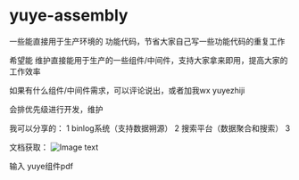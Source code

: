 # yuye-assembly
一些能直接用于生产环境的 功能代码，节省大家自己写一些功能代码的重复工作

希望能 维护直接能用于生产的一些组件/中间件，支持大家拿来即用，提高大家的工作效率

如果有什么组件/中间件需求，可以评论说出，或者加我wx yuyezhiji

会排优先级进行开发，维护

我可以分享的：
1 binlog系统（支持数据朔源）
2 搜索平台（数据聚合和搜索）
3 

文档获取：
![Image text](./1.png)

输入 yuye组件pdf
